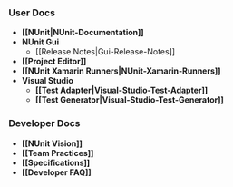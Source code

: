 ### User Docs

* **[[NUnit|NUnit-Documentation]]**
* **NUnit Gui**
  * [[Release Notes|Gui-Release-Notes]]
* **[[Project Editor]]**
* **[[NUnit Xamarin Runners|NUnit-Xamarin-Runners]]**
* **Visual Studio**
  * **[[Test Adapter|Visual-Studio-Test-Adapter]]**
  * **[[Test Generator|Visual-Studio-Test-Generator]]**

### Developer  Docs

* **[[NUnit Vision]]**
* **[[Team Practices]]**
* **[[Specifications]]**
* **[[Developer FAQ]]**

